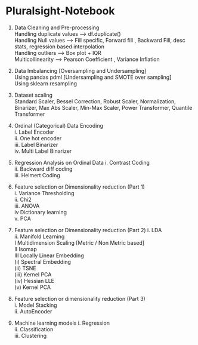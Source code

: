 # Pluralsight-Notebook

1. Data Cleaning and Pre-processing  
Handling duplicate values --> df.duplicate()  
Handling Null values --> Fill specific, Forward fill , Backward Fill, desc stats, regression based interpolation    
Handling outliers --> Box plot + IQR  
Multicollinearity --> Pearson Coefficient , Variance Inflation  

2. Data Imbalancing [Oversampling and Undersampling]      
Using pandas pdml [Undersampling and SMOTE over sampling]    
Using sklearn resampling    
  
3. Dataset scaling    
Standard Scaler, Bessel Correction, Robust Scaler, Normalization, Binarizer, Max Abs Scaler, Min-Max Scaler, Power Transformer, Quantile Transformer  

4. Ordinal (Categorical) Data Encoding  
i. Label Encoder  
ii. One hot encoder   
iii. Label Binarizer   
iv. Multi Label Binarizer  
  
5. Regression Analysis on Ordinal Data
i. Contrast Coding  
ii. Backward diff coding  
iii. Helmert Coding  

6. Feature selection or Dimensionality reduction (Part 1)   
i. Variance Thresholding  
ii. Chi2  
iii. ANOVA  
iv Dictionary learning  
v. PCA  

7. Feature selection or Dimensionality reduction (Part 2)
i. LDA  
ii. Manifold Learning  
<t>  I Multidimension Scaling [Metric / Non Metric based]  </t>   
  <t> II Isomap  </t>   
  <t> III Locally Linear Embedding  </t>    
  	<t> <t>  (i) Spectral Embedding  </t></t>   
  	<t>  <t> (ii) TSNE  </t></t>    
  	<t>  <t> (iii) Kernel PCA  </t></t>    
  	<t> <t> (iv) Hessian LLE </t></t>   
  	<t> <t> (v) Kernel PCA  </t></t>   
    
    

8. Feature selection or dimensionality reduction (Part 3)  
i. Model Stacking  
ii. AutoEncoder  

9. Machine learning models
i. Regression  
ii. Classification  
iii. Clustering  
